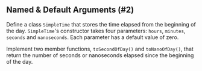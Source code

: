 ## Named & Default Arguments (#2)

Define a class `SimpleTime` that stores the time elapsed from the beginning of
the day. `SimpleTime`'s constructor takes four parameters: `hours`, `minutes`,
`seconds` and `nanoseconds`. Each parameter has a default value of zero.

Implement two member functions, `toSecondOfDay()` and `toNanoOfDay()`, that
return the number of seconds or nanoseconds elapsed since the beginning of the
day.